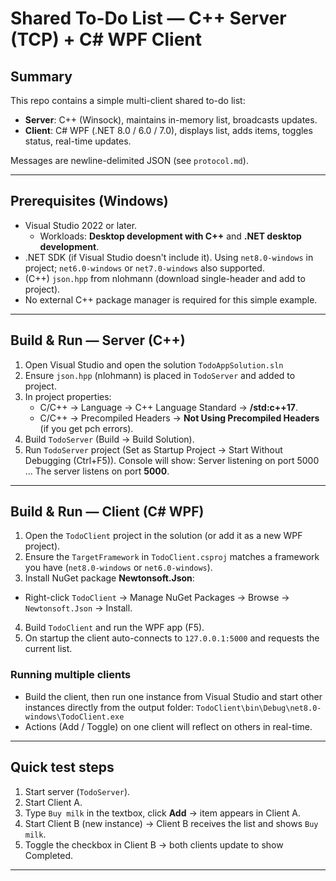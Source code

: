 # Shared To-Do List — C++ Server (TCP) + C# WPF Client

## Summary
This repo contains a simple multi-client shared to-do list:
- **Server**: C++ (Winsock), maintains in-memory list, broadcasts updates.
- **Client**: C# WPF (.NET 8.0 / 6.0 / 7.0), displays list, adds items, toggles status, real-time updates.

Messages are newline-delimited JSON (see `protocol.md`).

---

## Prerequisites (Windows)
- Visual Studio 2022 or later.
  - Workloads: **Desktop development with C++** and **.NET desktop development**.
- .NET SDK (if Visual Studio doesn't include it). Using `net8.0-windows` in project; `net6.0-windows` or `net7.0-windows` also supported.
- (C++) `json.hpp` from nlohmann (download single-header and add to project).
- No external C++ package manager is required for this simple example.


---

## Build & Run — Server (C++)
1. Open Visual Studio and open the solution `TodoAppSolution.sln`
2. Ensure `json.hpp` (nlohmann) is placed in `TodoServer` and added to project.
3. In project properties:
   - C/C++ → Language → C++ Language Standard → **/std:c++17**.
   - C/C++ → Precompiled Headers → **Not Using Precompiled Headers** (if you get pch errors).
4. Build `TodoServer` (Build → Build Solution).
5. Run `TodoServer` project (Set as Startup Project → Start Without Debugging (Ctrl+F5)). 
   Console will show: Server listening on port 5000 ...
   The server listens on port **5000**.

---

## Build & Run — Client (C# WPF)
1. Open the `TodoClient` project in the solution (or add it as a new WPF project).
2. Ensure the `TargetFramework` in `TodoClient.csproj` matches a framework you have (`net8.0-windows` or `net6.0-windows`).
3. Install NuGet package **Newtonsoft.Json**:
- Right-click `TodoClient` → Manage NuGet Packages → Browse → `Newtonsoft.Json` → Install.
4. Build `TodoClient` and run the WPF app (F5).
5. On startup the client auto-connects to `127.0.0.1:5000` and requests the current list.

### Running multiple clients
- Build the client, then run one instance from Visual Studio and start other instances directly from the output folder:
`TodoClient\bin\Debug\net8.0-windows\TodoClient.exe`
- Actions (Add / Toggle) on one client will reflect on others in real-time.

---

## Quick test steps
1. Start server (`TodoServer`).
2. Start Client A.
3. Type `Buy milk` in the textbox, click **Add** → item appears in Client A.
4. Start Client B (new instance) → Client B receives the list and shows `Buy milk`.
5. Toggle the checkbox in Client B → both clients update to show Completed.

---
